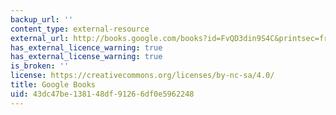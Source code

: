 ```yaml
---
backup_url: ''
content_type: external-resource
external_url: http://books.google.com/books?id=FvQD3din9S4C&printsec=frontcover
has_external_licence_warning: true
has_external_license_warning: true
is_broken: ''
license: https://creativecommons.org/licenses/by-nc-sa/4.0/
title: Google Books
uid: 43dc47be-1381-48df-9126-6df0e5962248
---
```

